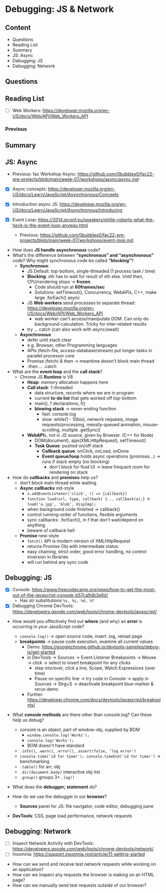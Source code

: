 # Debugging: JS & Network

## Content

- Questions
- Reading List
- Summary
- JS: Async
- Debugging: JS
- Debugging: Network

## Questions

## Reading List

- [ ] Web Workers: <https://developer.mozilla.org/en-US/docs/Web/API/Web_Workers_API>

### Previous

## Summary

## JS: Async

- _Previous_: fac Workshop Async: <https://github.com/0bubbles0/fac22-pre-projects/blob/main/week-07/workshops/async/async.md>-

- [x] Async concepts: <https://developer.mozilla.org/en-US/docs/Learn/JavaScript/Asynchronous/Concepts>
- [x] Introduction async JS: <https://developer.mozilla.org/en-US/docs/Learn/JavaScript/Asynchronous/Introducing>
- [x] Event Loop: <https://2014.jsconf.eu/speakers/philip-roberts-what-the-heck-is-the-event-loop-anyway.html>

  - Previous: <https://github.com/0bubbles0/fac22-pre-projects/blob/main/week-07/workshops/event-loop.md>

- How does **JS handle asynchronous** code?
- What’s the difference between **“synchronous” and “asynchronous”** code? Why might synchronous code be called **“blocking”**?
  - **Synchronous**:
    - JS Default: top-bottom, single-threaded (1 process task / time)
    - **Blocking**: sth has to wait for result of sth else. Until then, CPU/rendering stops &rarr; **frozen**.
      - Code should run at **60frames/sec**
      - Solutions: setTimeout(), Concurrency, WebAPIs, C++, make large .forEach() async
    - JS **Web workers** send processes to separate thread: <https://developer.mozilla.org/en-US/docs/Web/API/Web_Workers_API>
      - web worker can't access/manipulate DOM. Can only do background-calculation. Tricky for inter-related results
    - try ... catch (can also work with async/await)
  - **Asynchronous**
    - defer until stack clear
    - e.g. Browser, other Programming languages
    - APIs (fetch-file, access-database/stream) put longer tasks in parallel processor core
    - Promise (fetch) & then &rarr; meantime doesn't block main thread
    - .then ... .catch
- What are the **event loop** and the **call stack**?
  - Chrome JS **Runtime** is V8
    - **Heap**: memory allocation happens here
    - **Call stack**: 1-threaded
      - data structure, records where we are in program
      - current **to-do list** that gets worked off top-bottom
      - main(), f declarations, f()
      - **blowing stack** &rarr; never-ending function
        - fast: console.log
        - slow: while(1 - 10bio), network requests, image requests/processing, messily-queued animation, mouse-scrolling, multiple .getSync()
    - **WebAPI**s, not in JS source, given by Browser. (C++ for Node)
      - DOM(document), ajax(XMLHttpRequest), setTimeout()
      - **Task Queue**: pushed on/off stack
        - **Callback queue**: onClick, onLoad, onDone
        - **Event queue/loop** holds async operations (promises...) &rarr; runs if stack empty (no blocking)
          - don't block for fluid UI &rarr; leave frequent room for rendering on stack
- How do **callbacks** and **promises** help us?
  - don't block main thread while waiting
  - **Async callbacks** old-style
    - `x.addEventListener('click', () => {callback})`
    - `function load(url, type, callback) {... callback(a);}` &rarr; `load('a.jpg', 'blob', dispImg);`
    - when background code finished &rarr; callback()
    - control running-order of functions, flexible arguments
    - sync callbacks: .forEach(), in f that don't wait/depend on anything
    - beware of callback hell
  - **Promise** new-style
    - `fetch()` API is modern version of XMLHttpRequest
    - returns Promise Obj with intermediate status
    - easy chaining, strict order, good error handling, no control inversion in libraries
    - will run behind any sync code

## Debugging: JS

- [x] Console: <https://www.freecodecamp.org/news/how-to-get-the-most-out-of-the-javascript-console-b57ca9db3e6d/>
  - Has str substitutions `%s, %i, %d, %f`
- [x] Debugging Chrome DevTools: <https://developers.google.com/web/tools/chrome-devtools/javascript/>

- How would you effectively find out **where** (and why) an **error** is occurring in your JavaScript code?
  - `console.log()` &rarr; open source code, insert .log, reload page
  - **breakpoints** &rarr; pause code execution, examine all current values
    - Demo: <https://googlechrome.github.io/devtools-samples/debug-js/get-started>
    - in DevTools &rarr; Sources &rarr; Event Listener Breakpoints &rarr; Mouse &rarr; click &rarr; select to insert breakpoint for any clicks
      - step into/over, click a line, Scope, Watch Expressions (over time)
      - Pause on specific line &rarr; try code in Console &rarr; apply in Sources &rarr; Strg+S &rarr; deactivate breakpoint blue-marker & rerun demo
    - Further: <https://developer.chrome.com/docs/devtools/javascript/breakpoints/>
- What **console methods** are there other than console.log? Can these help us debug?
  - console is an object, part of window-obj, supplied by BOM
    - `window.console.log('Works');`
    - `console.log('Works');`
    - BOM doesn't have standard
  - `.info()`, `.warn()`, `.error()`, `.assert(false, 'log error')`
  - `console.time('id for timer'); console.timeEnd('id for timer')` &rarr; benchmarking
  - `.table()` for arr, obj
  - `.dir(document.body)` interactive obj-list
  - `.group()` groups 3+ `.log()`
- What does the **debugger; statement** do?
- How do we use the debugger in our **browser**?

  - **Sources** panel for JS: file navigator, code editor, debugging pane

- **DevTools**: CSS, page load performance, network requests

## Debugging: Network

- [ ] Inspect Network Activity with DevTools: <https://developers.google.com/web/tools/chrome-devtools/network/>
- [ ] Insomnia: <https://support.insomnia.rest/article/11-getting-started>

- How can we send and receive test network requests while working on an application?
- How can we inspect any requests the browser is making on an HTML page?
- How can we manually send test requests outside of our browser?

